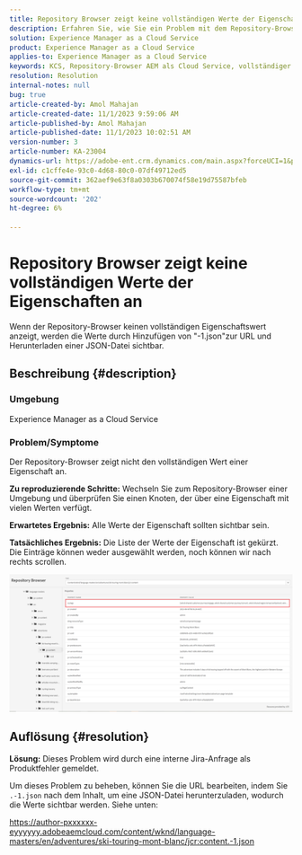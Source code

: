 ```yaml
---
title: Repository Browser zeigt keine vollständigen Werte der Eigenschaften an
description: Erfahren Sie, wie Sie ein Problem mit dem Repository-Browser beheben, der die vollständigen Werte der Eigenschaften in Adobe Experience Manager nicht anzeigt. Fügen Sie "-1.json"zur URL hinzu.
solution: Experience Manager as a Cloud Service
product: Experience Manager as a Cloud Service
applies-to: Experience Manager as a Cloud Service
keywords: KCS, Repository-Browser AEM als Cloud Service, vollständiger Wert
resolution: Resolution
internal-notes: null
bug: true
article-created-by: Amol Mahajan
article-created-date: 11/1/2023 9:59:06 AM
article-published-by: Amol Mahajan
article-published-date: 11/1/2023 10:02:51 AM
version-number: 3
article-number: KA-23004
dynamics-url: https://adobe-ent.crm.dynamics.com/main.aspx?forceUCI=1&pagetype=entityrecord&etn=knowledgearticle&id=a7d66748-9d78-ee11-8179-6045bd0065b6
exl-id: c1cffe4e-93c0-4d68-80c0-07df49712ed5
source-git-commit: 362aef9e63f8a0303b670074f58e19d75587bfeb
workflow-type: tm+mt
source-wordcount: '202'
ht-degree: 6%

---
```


# Repository Browser zeigt keine vollständigen Werte der Eigenschaften an


Wenn der Repository-Browser keinen vollständigen Eigenschaftswert anzeigt, werden die Werte durch Hinzufügen von &quot;-1.json&quot;zur URL und Herunterladen einer JSON-Datei sichtbar.

## Beschreibung {#description}


### <b>Umgebung</b>

Experience Manager as a Cloud Service



### <b>Problem/Symptome</b>

Der Repository-Browser zeigt nicht den vollständigen Wert einer Eigenschaft an.

<b>Zu reproduzierende Schritte:</b> Wechseln Sie zum Repository-Browser einer Umgebung und überprüfen Sie einen Knoten, der über eine Eigenschaft mit vielen Werten verfügt.

<b>Erwartetes Ergebnis:</b> Alle Werte der Eigenschaft sollten sichtbar sein.

<b>Tatsächliches Ergebnis:</b> Die Liste der Werte der Eigenschaft ist gekürzt. Die Einträge können weder ausgewählt werden, noch können wir nach rechts scrollen.



![](assets/05df7e78-ff6b-ee11-8df0-6045bd006e5a.png)


## Auflösung {#resolution}

<b>Lösung:</b>
Dieses Problem wird durch eine interne Jira-Anfrage als Produktfehler gemeldet.

Um dieses Problem zu beheben, können Sie die URL bearbeiten, indem Sie `.-1.json` nach dem Inhalt, um eine JSON-Datei herunterzuladen, wodurch die Werte sichtbar werden. Siehe unten:

https://author-pxxxxxx-eyyyyyy.adobeaemcloud.com/content/wknd/language-masters/en/adventures/ski-touring-mont-blanc/jcr:content.-1.json
